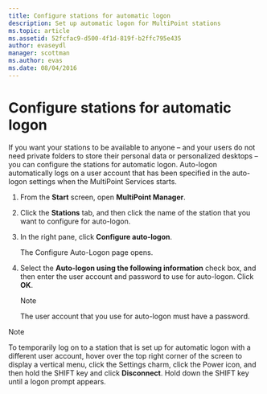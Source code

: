 ```yaml
---
title: Configure stations for automatic logon
description: Set up automatic logon for MultiPoint stations
ms.topic: article
ms.assetid: 52fcfac9-d500-4f1d-819f-b2ffc795e435
author: evaseydl
manager: scottman
ms.author: evas
ms.date: 08/04/2016
---
```

# Configure stations for automatic logon
If you want your stations to be available to anyone – and your users do not need private folders to store their personal data or personalized desktops – you can configure the stations for automatic logon. Auto-logon automatically logs on a user account that has been specified in the auto-logon settings when the MultiPoint Services starts.

1.  From the **Start** screen, open **MultiPoint Manager**.

2.  Click the **Stations** tab, and then click the name of the station that you want to configure for auto-logon.

3.  In the right pane, click **Configure auto-logon**.

    The Configure Auto-Logon page opens.

4.  Select the **Auto-logon using the following information** check box, and then enter the user account and password to use for auto-logon. Click **OK**.

    > [!NOTE]
    > The user account that you use for auto-logon must have a password.

> [!NOTE]
> To temporarily log on to a station that is set up for automatic logon with a different user account, hover over the top right corner of the screen to display a vertical menu, click the Settings charm, click the Power icon, and then hold the SHIFT key and click **Disconnect**. Hold down the SHIFT key until a logon prompt appears.